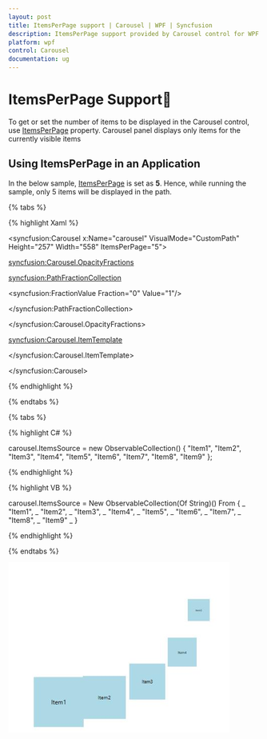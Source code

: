 ```yaml
---
layout: post
title: ItemsPerPage support | Carousel | WPF | Syncfusion
description: ItemsPerPage support provided by Carousel control for WPF
platform: wpf
control: Carousel
documentation: ug
---
```


# ItemsPerPage Support

To get or set the number of items to be displayed in the Carousel control, use [ItemsPerPage](https://help.syncfusion.com/cr/wpf/Syncfusion.Shared.Wpf~Syncfusion.Windows.Shared.Carousel~ItemsPerPage.html) property. Carousel panel displays only items for the currently visible items

## Using ItemsPerPage in an Application

In the below sample, [ItemsPerPage](https://help.syncfusion.com/cr/wpf/Syncfusion.Shared.Wpf~Syncfusion.Windows.Shared.Carousel~ItemsPerPage.html) is set as **5**. Hence, while running the sample, only 5 items will be displayed in the path.

{% tabs %}

{% highlight Xaml %}

<syncfusion:Carousel x:Name="carousel" VisualMode="CustomPath"  Height="257" Width="558" ItemsPerPage="5">

<syncfusion:Carousel.OpacityFractions>

<syncfusion:PathFractionCollection>

<syncfusion:FractionValue Fraction="0" Value="1"/>

</syncfusion:PathFractionCollection>

</syncfusion:Carousel.OpacityFractions>

<syncfusion:Carousel.ItemTemplate>

<DataTemplate>

<Border Height="100" Width="100" Background="LightBlue">

<ContentControl Content="{Binding}" HorizontalAlignment="Center" VerticalAlignment="Center"/>

</Border>

</DataTemplate>

</syncfusion:Carousel.ItemTemplate>

</syncfusion:Carousel>


{% endhighlight %}

{% endtabs %}

{% tabs %}

{% highlight C# %}

carousel.ItemsSource = new ObservableCollection<string>() { "Item1", "Item2", "Item3", "Item4", "Item5", "Item6", "Item7", "Item8", "Item9" };


{% endhighlight %}

{% highlight VB %}

carousel.ItemsSource = New ObservableCollection(Of String)() From { _
	"Item1", _
	"Item2", _
	"Item3", _
	"Item4", _
	"Item5", _
	"Item6", _
	"Item7", _
	"Item8", _
	"Item9" _
}

{% endhighlight %}

{% endtabs %}

![Carousel item support](ItemsPerPage-Support_images/ItemsPerPage-Support_img1.jpeg)
